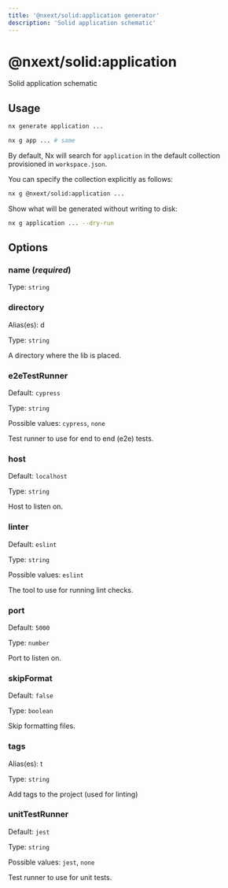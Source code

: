 ```yaml
---
title: '@nxext/solid:application generator'
description: 'Solid application schematic'
---
```


# @nxext/solid:application

Solid application schematic

## Usage

```bash
nx generate application ...
```

```bash
nx g app ... # same
```

By default, Nx will search for `application` in the default collection provisioned in `workspace.json`.

You can specify the collection explicitly as follows:

```bash
nx g @nxext/solid:application ...
```

Show what will be generated without writing to disk:

```bash
nx g application ... --dry-run
```

## Options

### name (_**required**_)

Type: `string`

### directory

Alias(es): d

Type: `string`

A directory where the lib is placed.

### e2eTestRunner

Default: `cypress`

Type: `string`

Possible values: `cypress`, `none`

Test runner to use for end to end (e2e) tests.

### host

Default: `localhost`

Type: `string`

Host to listen on.

### linter

Default: `eslint`

Type: `string`

Possible values: `eslint`

The tool to use for running lint checks.

### port

Default: `5000`

Type: `number`

Port to listen on.

### skipFormat

Default: `false`

Type: `boolean`

Skip formatting files.

### tags

Alias(es): t

Type: `string`

Add tags to the project (used for linting)

### unitTestRunner

Default: `jest`

Type: `string`

Possible values: `jest`, `none`

Test runner to use for unit tests.
